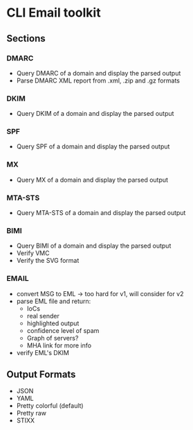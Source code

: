 
# CLI Email toolkit

## Sections

### DMARC
- Query DMARC of a domain and display the parsed output
- Parse DMARC XML report from .xml, .zip and .gz formats

### DKIM
- Query DKIM of a domain and display the parsed output

### SPF
- Query SPF of a domain and display the parsed output

### MX
- Query MX of a domain and display the parsed output

### MTA-STS 
- Query MTA-STS of a domain and display the parsed output

### BIMI
- Query BIMI of a domain and display the parsed output
- Verify VMC
- Verify the SVG format

### EMAIL
- convert MSG to EML -> too hard for v1, will consider for v2
- parse EML file and return:
    - IoCs
    - real sender
    - highlighted output
    - confidence level of spam
    - Graph of servers?
    - MHA link for more info
- verify EML's DKIM

## Output Formats
- JSON
- YAML 
- Pretty colorful (default)
- Pretty raw
- STIXX
